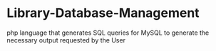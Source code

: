 # Library-Database-Management
php language that generates SQL queries for MySQL to generate the necessary output requested by the User
